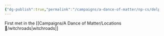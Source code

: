 ```yaml
---
{"dg-publish":true,"permalink":"/campaigns/a-dance-of-matter/np-cs/delphas-hexblade/","dgPassFrontmatter":true}
---
```


First met in the [[Campaigns/A Dance of Matter/Locations 📌/witchroads\|witchroads]]